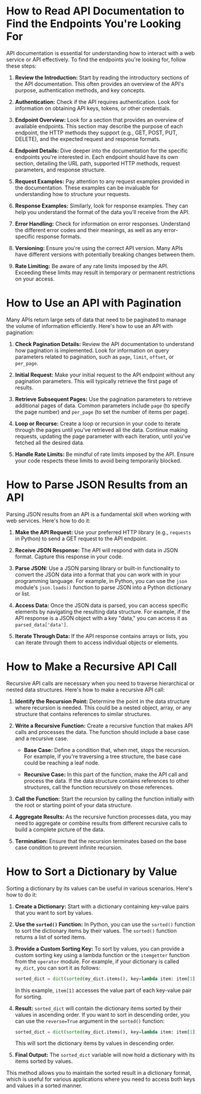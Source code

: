 # How to Read API Documentation to Find the Endpoints You're Looking For

API documentation is essential for understanding how to interact with a web service or API effectively. To find the endpoints you're looking for, follow these steps:

1. **Review the Introduction:** Start by reading the introductory sections of the API documentation. This often provides an overview of the API's purpose, authentication methods, and key concepts.

2. **Authentication:** Check if the API requires authentication. Look for information on obtaining API keys, tokens, or other credentials.

3. **Endpoint Overview:** Look for a section that provides an overview of available endpoints. This section may describe the purpose of each endpoint, the HTTP methods they support (e.g., GET, POST, PUT, DELETE), and the expected request and response formats.

4. **Endpoint Details:** Dive deeper into the documentation for the specific endpoints you're interested in. Each endpoint should have its own section, detailing the URL path, supported HTTP methods, request parameters, and response structure.

5. **Request Examples:** Pay attention to any request examples provided in the documentation. These examples can be invaluable for understanding how to structure your requests.

6. **Response Examples:** Similarly, look for response examples. They can help you understand the format of the data you'll receive from the API.

7. **Error Handling:** Check for information on error responses. Understand the different error codes and their meanings, as well as any error-specific response formats.

8. **Versioning:** Ensure you're using the correct API version. Many APIs have different versions with potentially breaking changes between them.

9. **Rate Limiting:** Be aware of any rate limits imposed by the API. Exceeding these limits may result in temporary or permanent restrictions on your access.

# How to Use an API with Pagination

Many APIs return large sets of data that need to be paginated to manage the volume of information efficiently. Here's how to use an API with pagination:

1. **Check Pagination Details:** Review the API documentation to understand how pagination is implemented. Look for information on query parameters related to pagination, such as `page`, `limit`, `offset`, or `per_page`.

2. **Initial Request:** Make your initial request to the API endpoint without any pagination parameters. This will typically retrieve the first page of results.

3. **Retrieve Subsequent Pages:** Use the pagination parameters to retrieve additional pages of data. Common parameters include `page` (to specify the page number) and `per_page` (to set the number of items per page).

4. **Loop or Recurse:** Create a loop or recursion in your code to iterate through the pages until you've retrieved all the data. Continue making requests, updating the page parameter with each iteration, until you've fetched all the desired data.

5. **Handle Rate Limits:** Be mindful of rate limits imposed by the API. Ensure your code respects these limits to avoid being temporarily blocked.

# How to Parse JSON Results from an API

Parsing JSON results from an API is a fundamental skill when working with web services. Here's how to do it:

1. **Make the API Request:** Use your preferred HTTP library (e.g., `requests` in Python) to send a GET request to the API endpoint.

2. **Receive JSON Response:** The API will respond with data in JSON format. Capture this response in your code.

3. **Parse JSON:** Use a JSON parsing library or built-in functionality to convert the JSON data into a format that you can work with in your programming language. For example, in Python, you can use the `json` module's `json.loads()` function to parse JSON into a Python dictionary or list.

4. **Access Data:** Once the JSON data is parsed, you can access specific elements by navigating the resulting data structure. For example, if the API response is a JSON object with a key "data," you can access it as `parsed_data['data']`.

5. **Iterate Through Data:** If the API response contains arrays or lists, you can iterate through them to access individual objects or elements.

# How to Make a Recursive API Call

Recursive API calls are necessary when you need to traverse hierarchical or nested data structures. Here's how to make a recursive API call:

1. **Identify the Recursion Point:** Determine the point in the data structure where recursion is needed. This could be a nested object, array, or any structure that contains references to similar structures.

2. **Write a Recursive Function:** Create a recursive function that makes API calls and processes the data. The function should include a base case and a recursive case.

    - **Base Case:** Define a condition that, when met, stops the recursion. For example, if you're traversing a tree structure, the base case could be reaching a leaf node.

    - **Recursive Case:** In this part of the function, make the API call and process the data. If the data structure contains references to other structures, call the function recursively on those references.

3. **Call the Function:** Start the recursion by calling the function initially with the root or starting point of your data structure.

4. **Aggregate Results:** As the recursive function processes data, you may need to aggregate or combine results from different recursive calls to build a complete picture of the data.

5. **Termination:** Ensure that the recursion terminates based on the base case condition to prevent infinite recursion.

# How to Sort a Dictionary by Value

Sorting a dictionary by its values can be useful in various scenarios. Here's how to do it:

1. **Create a Dictionary:** Start with a dictionary containing key-value pairs that you want to sort by values.

2. **Use the `sorted()` Function:** In Python, you can use the `sorted()` function to sort the dictionary items by their values. The `sorted()` function returns a list of sorted items.

3. **Provide a Custom Sorting Key:** To sort by values, you can provide a custom sorting key using a lambda function or the `itemgetter` function from the `operator` module. For example, if your dictionary is called `my_dict`, you can sort it as follows:

   ```python
   sorted_dict = dict(sorted(my_dict.items(), key=lambda item: item[1]))
   ```

   In this example, `item[1]` accesses the value part of each key-value pair for sorting.

4. **Result:** `sorted_dict` will contain the dictionary items sorted by their values in ascending order. If you want to sort in descending order, you can use the `reverse=True` argument in the `sorted()` function:

   ```python
   sorted_dict = dict(sorted(my_dict.items(), key=lambda item: item[1], reverse=True))
   ```

   This will sort the dictionary items by values in descending order.

5. **Final Output:** The `sorted_dict` variable will now hold a dictionary with its items sorted by values.

This method allows you to maintain the sorted result in a dictionary format, which is useful for various applications where you need to access both keys and values in a sorted manner.
